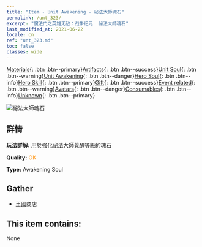 ```yaml
---
title: "Item - Unit Awakening - 祕法大師魂石"
permalink: /unt_323/
excerpt: "魔法门之英雄无敌：战争纪元  祕法大師魂石"
last_modified_at: 2021-06-22
locale: cn
ref: "unt_323.md"
toc: false
classes: wide
---
```

 [Materials](/ItemsCN/){: .btn .btn--primary}[Artifacts](/ItemsCN/Artifacts/){: .btn .btn--success}[Unit Soul](/ItemsCN/UnitSoul/){: .btn .btn--warning}[Unit Awakening](/ItemsCN/UnitAwakening/){: .btn .btn--danger}[Hero Soul](/ItemsCN/HeroSoul/){: .btn .btn--info}[Hero Skill](/ItemsCN/HeroSkill/){: .btn .btn--primary}[Gift](/ItemsCN/Gift/){: .btn .btn--success}[Event related](/ItemsCN/Events/){: .btn .btn--warning}[Avatars](/ItemsCN/Avatars/){: .btn .btn--danger}[Consumables](/ItemsCN/Consumables/){: .btn .btn--info}[Unknown](/ItemsCN/Unknown/){: .btn .btn--primary}

 ![祕法大師魂石](/images/u/tia_dafashi.jpg)

## 詳情
 **玩法詳解:** 用於強化祕法大師覺醒等級的魂石

 **Quality:** <span style="color: #FF8C00">OK</span>

 **Type:** Awakening Soul

## Gather

*    王國商店 

## This item contains:

  None

